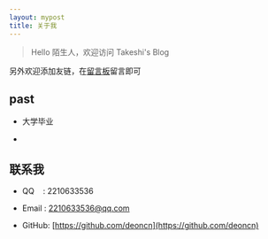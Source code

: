 ```yaml
---
layout: mypost
title: 关于我
---
```


> Hello 陌生人，欢迎访问 Takeshi's Blog

另外欢迎添加友链，在[留言板](chat.html)留言即可

## past

- 大学毕业

- 


## 联系我

- QQ&nbsp;&nbsp;&nbsp;&nbsp;: 2210633536

- Email&nbsp;: [2210633536@qq.com](http://mail.qq.com/cgi-bin/qm_share?t=qm_mailme&email=YBQNAQkaBSAREU4DDw0)

- GitHub: [https://github.com/deoncn](https://github.com/deoncn)
